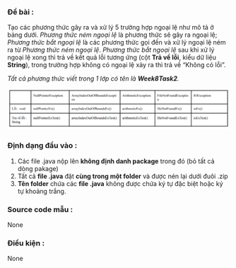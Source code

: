 ### Đề bài :

Tạo các phương thức gây ra và xử lý 5 trường hợp ngoại lệ như mô tả ở bảng dưới. _Phương thức ném ngoại lệ_ là phương thức sẽ gây ra ngoại lệ; _Phương thức bắt ngoại lệ_ là các phương thức gọi đến và xử lý ngoại lệ ném ra từ _Phương thức ném ngoại lệ_. _Phương thức bắt ngoại lệ_ sau khi xử lý ngoại lệ xong thì trả về kết quả lỗi tương ứng (cột **Trả về lỗi**, kiểu dữ liệu **String**), trong trường hợp không có ngoại lệ xảy ra thì trả về “Không có lỗi”.

_Tất cả phương thức viết trong 1 lớp có tên là **Week8Task2**._

![ngoaile2.png](images/ngoaile2.png)

### Định dạng đầu vào :

1. Các file .java nộp lên **không định danh package** trong đó (bỏ tất cả dòng pakage)
2. Tất cả **file .java** đặt **cùng trong một folder** và được nén lại dưới đuôi .zip
3. **Tên folder** chứa các **file .java** không được chứa ký tự đặc biệt hoặc ký tự khoảng trắng.

### Source code mẫu :

None

### Điều kiện :

None